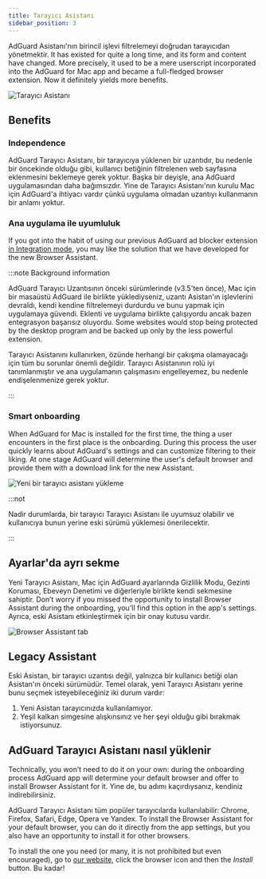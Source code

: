 ```yaml
---
title: Tarayıcı Asistanı
sidebar_position: 3
---
```


AdGuard Asistanı'nın birincil işlevi filtrelemeyi doğrudan tarayıcıdan yönetmektir. It has existed for quite a long time, and its form and content have changed. More precisely, it used to be a mere userscript incorporated into the AdGuard for Mac app and became a full-fledged browser extension. Now it definitely yields more benefits.

![Tarayıcı Asistanı](https://cdn.adtidy.org/content/kb/ad_blocker/mac/assistantmac.jpg)

## Benefits

### Independence

AdGuard Tarayıcı Asistanı, bir tarayıcıya yüklenen bir uzantıdır, bu nedenle bir öncekinde olduğu gibi, kullanıcı betiğinin filtrelenen web sayfasına eklenmesini beklemeye gerek yoktur. Başka bir deyişle, ana AdGuard uygulamasından daha bağımsızdır. Yine de Tarayıcı Asistanı'nın kurulu Mac için AdGuard'a ihtiyacı vardır çünkü uygulama olmadan uzantıyı kullanmanın bir anlamı yoktur.

### Ana uygulama ile uyumluluk

If you got into the habit of using our previous AdGuard ad blocker extension [in Integration mode](/adguard-browser-extension/integration-mode), you may like the solution that we have developed for the new Browser Assistant.

:::note Background information

AdGuard Tarayıcı Uzantısının önceki sürümlerinde (v3.5'ten önce), Mac için bir masaüstü AdGuard ile birlikte yüklediyseniz, uzantı Asistan'ın işlevlerini devraldı, kendi kendine filtrelemeyi durdurdu ve bunu yapmak için uygulamaya güvendi. Eklenti ve uygulama birlikte çalışıyordu ancak bazen entegrasyon başarısız oluyordu. Some websites would stop being protected by the desktop program and be backed up only by the less powerful extension.

Tarayıcı Asistanını kullanırken, özünde herhangi bir çakışma olamayacağı için tüm bu sorunlar önemli değildir. Tarayıcı Asistanının rolü iyi tanımlanmıştır ve ana uygulamanın çalışmasını engelleyemez, bu nedenle endişelenmenize gerek yoktur.

:::

### Smart onboarding

When AdGuard for Mac is installed for the first time, the thing a user encounters in the first place is the onboarding. During this process the user quickly learns about AdGuard's settings and can customize filtering to their liking. At one stage AdGuard will determine the user's default browser and provide them with a download link for the new Assistant.

![Yeni bir tarayıcı asistanı yükleme](https://cdn.adtidy.org/content/kb/ad_blocker/mac/assistant_onboarding_safari.jpg)

:::not

Nadir durumlarda, bir tarayıcı Tarayıcı Asistanı ile uyumsuz olabilir ve kullanıcıya bunun yerine eski sürümü yüklemesi önerilecektir.

:::

## Ayarlar'da ayrı sekme

Yeni Tarayıcı Asistanı, Mac için AdGuard ayarlarında Gizlilik Modu, Gezinti Koruması, Ebeveyn Denetimi ve diğerleriyle birlikte kendi sekmesine sahiptir. Don’t worry if you missed the opportunity to install Browser Assistant during the onboarding, you'll find this option in the app's settings. Ayrıca, eski Asistanı etkinleştirmek için bir onay kutusu vardır.

![Browser Assistant tab](https://cdn.adtidy.org/content/kb/ad_blocker/mac/assistant-separate-tab.png)

## Legacy Assistant

Eski Asistan, bir tarayıcı uzantısı değil, yalnızca bir kullanıcı betiği olan Asistan'ın önceki sürümüdür. Temel olarak, yeni Tarayıcı Asistanı yerine bunu seçmek isteyebileceğiniz iki durum vardır:

1. Yeni Asistan tarayıcınızda kullanılamıyor.
1. Yeşil kalkan simgesine alışkınsınız ve her şeyi olduğu gibi bırakmak istiyorsunuz.

## AdGuard Tarayıcı Asistanı nasıl yüklenir

Technically, you won’t need to do it on your own: during the onboarding process AdGuard app will determine your default browser and offer to install Browser Assistant for it. Yine de, bu adımı kaçırdıysanız, kendiniz indirebilirsiniz.

AdGuard Tarayıcı Asistanı tüm popüler tarayıcılarda kullanılabilir: Chrome, Firefox, Safari, Edge, Opera ve Yandex. To install the Browser Assistant for your default browser, you can do it directly from the app settings, but you also have an opportunity to install it for other browsers.

To install the one you need (or many, it is not prohibited but even encouraged), go to [our website](https://adguard.com/adguard-assistant/overview.html), click the browser icon and then the *Install* button. Bu kadar!
